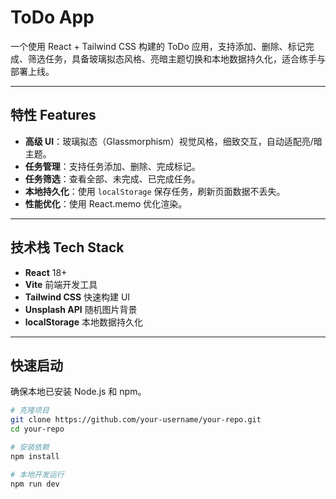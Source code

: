 # ToDo App

一个使用 React + Tailwind CSS 构建的 ToDo 应用，支持添加、删除、标记完成、筛选任务，具备玻璃拟态风格、亮暗主题切换和本地数据持久化，适合练手与部署上线。

---

## 特性 Features

- **高级 UI**：玻璃拟态（Glassmorphism）视觉风格，细致交互，自动适配亮/暗主题。
- **任务管理**：支持任务添加、删除、完成标记。
- **任务筛选**：查看全部、未完成、已完成任务。
- **本地持久化**：使用 `localStorage` 保存任务，刷新页面数据不丢失。
- **性能优化**：使用 React.memo 优化渲染。

---

## 技术栈 Tech Stack

- **React** 18+
- **Vite** 前端开发工具
- **Tailwind CSS** 快速构建 UI
- **Unsplash API** 随机图片背景
- **localStorage** 本地数据持久化

---

## 快速启动

确保本地已安装 Node.js 和 npm。

```bash
# 克隆项目
git clone https://github.com/your-username/your-repo.git
cd your-repo

# 安装依赖
npm install

# 本地开发运行
npm run dev

